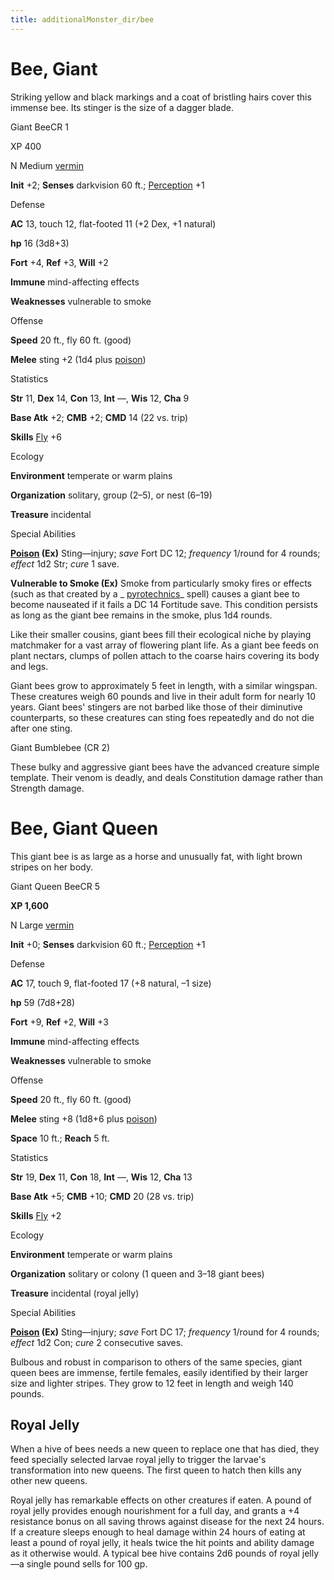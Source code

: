 ```yaml
---
title: additionalMonster_dir/bee
---
```

# Bee, Giant 

Striking yellow and black markings and a coat of bristling hairs cover this immense bee. Its stinger is the size of a dagger blade.

Giant BeeCR 1

XP 400

N Medium [vermin](monsters/creatureTypes#_vermin)

**Init** +2; **Senses** darkvision 60 ft.; [Perception](additionalMonster_dir/../skill_dir/perception#_perception) +1

Defense

**AC** 13, touch 12, flat-footed 11 (+2 Dex, +1 natural)

**hp** 16 (3d8+3)

**Fort** +4, **Ref** +3, **Will** +2

**Immune** mind-affecting effects

**Weaknesses** vulnerable to smoke

Offense

**Speed** 20 ft., fly 60 ft. (good)

**Melee** sting +2 (1d4 plus [poison](monsters/universalMonsterRules#_poison-(ex-or-su)))

Statistics

**Str** 11, **Dex** 14, **Con** 13, **Int** —, **Wis** 12, **Cha** 9

**Base Atk** +2; **CMB** +2; **CMD** 14 (22 vs. trip)

**Skills** [Fly](additionalMonster_dir/../skill_dir/fly#_fly) +6

Ecology

**Environment** temperate or warm plains

**Organization** solitary, group (2–5), or nest (6–19)

**Treasure** incidental

Special Abilities

**[Poison](monsters/universalMonsterRules#_poison-(ex-or-su)) (Ex)** Sting—injury; _save_ Fort DC 12; _frequency_ 1/round for 4 rounds; _effect_ 1d2 Str; _cure_ 1 save.

**Vulnerable to Smoke (Ex)** Smoke from particularly smoky fires or effects (such as that created by a _ [pyrotechnics](additionalMonster_dir/../spell_dir/pyrotechnics#_pyrotechnics)_ spell) causes a giant bee to become nauseated if it fails a DC 14 Fortitude save. This condition persists as long as the giant bee remains in the smoke, plus 1d4 rounds.

Like their smaller cousins, giant bees fill their ecological niche by playing matchmaker for a vast array of flowering plant life. As a giant bee feeds on plant nectars, clumps of pollen attach to the coarse hairs covering its body and legs.

Giant bees grow to approximately 5 feet in length, with a similar wingspan. These creatures weigh 60 pounds and live in their adult form for nearly 10 years. Giant bees' stingers are not barbed like those of their diminutive counterparts, so these creatures can sting foes repeatedly and do not die after one sting.

Giant Bumblebee (CR 2)

These bulky and aggressive giant bees have the advanced creature simple template. Their venom is deadly, and deals Constitution damage rather than Strength damage.

# Bee, Giant Queen

This giant bee is as large as a horse and unusually fat, with light brown stripes on her body.

Giant Queen BeeCR 5

**XP 1,600**

N Large [vermin](monsters/creatureTypes#_vermin)

**Init** +0; **Senses** darkvision 60 ft.; [Perception](additionalMonster_dir/../skill_dir/perception#_perception) +1

Defense

**AC** 17, touch 9, flat-footed 17 (+8 natural, –1 size)

**hp** 59 (7d8+28)

**Fort** +9, **Ref** +2, **Will** +3

**Immune** mind-affecting effects

**Weaknesses** vulnerable to smoke

Offense

**Speed** 20 ft., fly 60 ft. (good)

**Melee** sting +8 (1d8+6 plus [poison](monsters/universalMonsterRules#_poison-(ex-or-su)))

**Space** 10 ft.; **Reach** 5 ft.

Statistics

**Str** 19, **Dex** 11, **Con** 18, **Int** —, **Wis** 12, **Cha** 13

**Base Atk** +5; **CMB** +10; **CMD** 20 (28 vs. trip)

**Skills** [Fly](additionalMonster_dir/../skill_dir/fly#_fly) +2

Ecology

**Environment** temperate or warm plains

**Organization** solitary or colony (1 queen and 3–18 giant bees)

**Treasure** incidental (royal jelly)

Special Abilities

**[Poison](monsters/universalMonsterRules#_poison-(ex-or-su)) (Ex)** Sting—injury; _save_ Fort DC 17; _frequency_ 1/round for 4 rounds; _effect_ 1d2 Con; _cure_ 2 consecutive saves.

Bulbous and robust in comparison to others of the same species, giant queen bees are immense, fertile females, easily identified by their larger size and lighter stripes. They grow to 12 feet in length and weigh 140 pounds.

## Royal Jelly

When a hive of bees needs a new queen to replace one that has died, they feed specially selected larvae royal jelly to trigger the larvae's transformation into new queens. The first queen to hatch then kills any other new queens.

Royal jelly has remarkable effects on other creatures if eaten. A pound of royal jelly provides enough nourishment for a full day, and grants a +4 resistance bonus on all saving throws against disease for the next 24 hours. If a creature sleeps enough to heal damage within 24 hours of eating at least a pound of royal jelly, it heals twice the hit points and ability damage as it otherwise would. A typical bee hive contains 2d6 pounds of royal jelly—a single pound sells for 100 gp.

